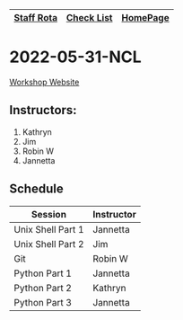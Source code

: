 |[Staff Rota](rota.md)|[Check List](checklist.md)|[HomePage](http://carpentries.ncldata.dev)|
|-|-|-|

# 2022-05-31-NCL

[Workshop Website](https://github.com/NclRSE-Training/2022-05-31-NCL)

## Instructors:

1. Kathryn
1. Jim
1. Robin W
2. Jannetta


## Schedule
|Session|Instructor|
|-|-|
|Unix Shell Part 1|Jannetta|
|Unix Shell Part 2|Jim|
|Git|Robin W|
|Python Part 1|Jannetta|
|Python Part 2|Kathryn|
|Python Part 3|Jannetta|
